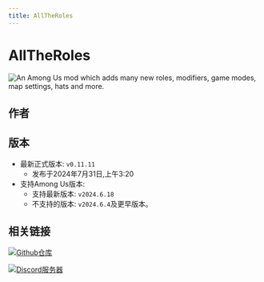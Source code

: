 ```yaml
---
title: AllTheRoles
---
```

# AllTheRoles
![An Among Us mod which adds many new roles, modifiers, game modes, map settings, hats and more.](/Image/AllTheRoles.png)

## 作者

<div align="center">
<VPCard
  title="Zeo"
  desc="开发者"
  logo="/Image/Zeo.jpg"
  link="https://github.com/whichtwix"
/>
</div>

## 版本
- 最新正式版本: `v0.11.11`
  - 发布于2024年7月31日,上午3:20
- 支持Among Us版本:
    - 支持最新版本: `v2024.6.18`
    - 不支持的版本: `v2024.6.4`及更早版本。

## 相关链接
[![Github仓库](https://badgen.net/badge/Github/Repository/github?icon=github)](https://github.com/Zeo666/AllTheRoles)

[![Discord服务器](https://badgen.net/badge/Discord/Server/5662F6?icon=discord)](https://discord.gg/62Q3Na8WTr)